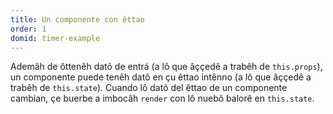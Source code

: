 ```yaml
---
title: Un componente con êttao
order: 1
domid: timer-example
---
```


Ademâh de ôttenêh datô de entrá (a lô que âççedê a trabêh de `this.props`), un componente puede tenêh datô en çu êttao intênno (a lô que âççedê a trabêh de `this.state`). Cuando lô datô del êttao de un componente cambian, çe buerbe a imbocâh `render` con lô nuebô balorê en `this.state`.
